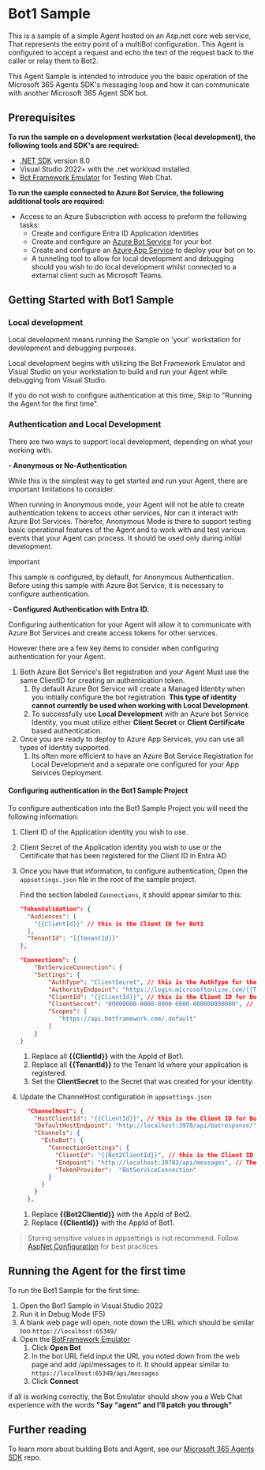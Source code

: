 ﻿# Bot1 Sample

This is a sample of a simple Agent hosted on an Asp.net core web service, That represents the entry point of a multiBot configuration.  This Agent is configured to accept a request and echo the text of the request back to the caller or relay them to Bot2.

This Agent Sample is intended to introduce you the basic operation of the Microsoft 365 Agents SDK's messaging loop and how it can communicate with another Microsoft 365 Agent SDK bot.

## Prerequisites

**To run the sample on a development workstation (local development), the following tools and SDK's are required:**

- [.NET SDK](https://dotnet.microsoft.com/download) version 8.0
- Visual Studio 2022+ with the .net workload installed.
- [Bot Framework Emulator](https://github.com/Microsoft/BotFramework-Emulator/releases) for Testing Web Chat.

**To run the sample connected to Azure Bot Service, the following additional tools are required:**

- Access to an Azure Subscription with access to preform the following tasks:
    - Create and configure Entra ID Application Identities
    - Create and configure an [Azure Bot Service](https://aka.ms/AgentsSDK-CreateBot) for your bot
    - Create and configure an [Azure App Service](https://learn.microsoft.com/azure/app-service/) to deploy your bot on to.
    - A tunneling tool to allow for local development and debugging should you wish to do local development whilst connected to a external client such as Microsoft Teams.

## Getting Started with Bot1 Sample

### Local development

Local development means running the Sample on 'your' workstation for development and debugging purposes.

Local development begins with utilizing the Bot Framework Emulator and Visual Studio on your workstation to build and run your Agent while debugging from Visual Studio.

If you do not wish to configure authentication at this time, Skip to "Running the Agent for the first time".

### Authentication and Local Development

There are two ways to support local development, depending on what your working with.

**- Anonymous or No-Authentication**

While this is the simplest way to get started and run your Agent, there are important limitations to consider.

When running in Anonymous mode, your Agent will not be able to create authentication tokens to access other services, Nor can it interact with Azure Bot Services. Therefor, Anonymous Mode is there to support testing basic operational features of the Agent and to work with and test various events that your Agent can process. It should be used only during initial development.

> [!IMPORTANT]
> This sample is configured, by default, for Anonymous Authentication. Before using this sample with Azure Bot Service, it is necessary to configure authentication.

**- Configured Authentication with Entra ID.**

Configuring authentication for your Agent will allow it to communicate with Azure Bot Services and create access tokens for other services. 

However there are a few key items to consider when configuring authentication for your Agent.

1. Both Azure Bot Service's Bot registration and your Agent Must use the same ClientID for creating an authentication token.
    1. By default Azure Bot Service will create a Managed Identity when you initially configure the bot registration.  **This type of identity cannot currently be used when working with Local Development**.
    1. To successfully use **Local Development** with an Azure bot Service Identity, you must utilize either **Client Secret** or **Client Certificate** based authentication.
1. Once you are ready to deploy to Azure App Services, you can use all types of Identity supported.
    1. Its often more efficient to have an Azure Bot Service Registration for Local Development and a separate one configured for your App Services Deployment.

#### Configuring authentication in the Bot1 Sample Project

To configure authentication into the Bot1 Sample Project you will need the following information:

1. Client ID of the Application identity you wish to use.
1. Client Secret of the Application identity you wish to use or the Certificate that has been registered for the Client ID in Entra AD

1. Once you have that information, to configure authentication, Open the `appsettings.json` file in the root of the sample project.

   Find the section labeled `Connections`,  it should appear similar to this:

   ```json
   "TokenValidation": {
     "Audiences": [
       "{{ClientId}}" // this is the Client ID for Bot1
     ],
     "TenantId": "{{TenantId}}"
   },

   "Connections": {
       "BotServiceConnection": {
       "Settings": {
           "AuthType": "ClientSecret", // this is the AuthType for the connection, valid values can be found in Microsoft.Agents.Authentication.Msal.Model.AuthTypes.  The default is ClientSecret.
           "AuthorityEndpoint": "https://login.microsoftonline.com/{{TenantId}}",
           "ClientId": "{{ClientId}}", // this is the Client ID for Bot1
           "ClientSecret": "00000000-0000-0000-0000-000000000000", // this is the Client Secret used for the connection.
           "Scopes": [
              "https://api.botframework.com/.default"
           ]
       }
   }
   ```
    
   1. Replace all **{{ClientId}}** with the AppId of Bot1.
   1. Replace all **{{TenantId}}** to the Tenant Id where your application is registered.
   1. Set the **ClientSecret** to the Secret that was created for your identity.

1. Update the ChannelHost configuration in `appsettings.json`
   ```json
     "ChannelHost": {
       "HostClientId": "{{ClientId}}", // this is the Client ID for Bot1
       "DefaultHostEndpoint": "http://localhost:3978/api/botresponse/", // Default host serviceUrl.  This is the Url to this bot and BotResponseController path.
       "Channels": {
         "EchoBot": {
           "ConnectionSettings": {
             "ClientId": "{{Bot2ClientId}}", // this is the Client ID for Bot2
             "Endpoint": "http://localhost:39783/api/messages", // The endpoint of Bot2
             "TokenProvider":  "BotServiceConnection"
           }
         }
       }
     },
   ```
   1. Replace **{{Bot2ClientId}}** with the AppId of Bot2.
   1. Replace **{{ClientId}}** with the AppId of Bot1.

> Storing sensitive values in appsettings is not recommend.  Follow [AspNet Configuration](https://learn.microsoft.com/en-us/aspnet/core/fundamentals/configuration/?view=aspnetcore-9.0) for best practices.
    
## Running the Agent for the first time

To run the Bot1 Sample for the first time:

1. Open the Bot1 Sample in Visual Studio 2022
1. Run it in Debug Mode (F5)
1. A blank web page will open, note down the URL which should be similar too `https://localhost:65349/`
1. Open the [BotFramework Emulator](https://github.com/Microsoft/BotFramework-Emulator/releases)
    1. Click **Open Bot**
    1. In the bot URL field input the URL you noted down from the web page and add /api/messages to it. It should appear similar to `https://localhost:65349/api/messages`
    1. Click **Connect**

if all is working correctly, the Bot Emulator should show you a Web Chat experience with the words **"Say “agent” and I’ll patch you through"**

## Further reading
To learn more about building Bots and Agent, see our [Microsoft 365 Agents SDK](https://github.com/microsoft/agents) repo.